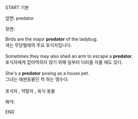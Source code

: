START
기본

앞면:
predator


뒷면:
<div>Birds are the major <b>predator</b> of the ladybug.<br></div><div><div>새는 무당벌레의 주요 포식자입니다.</div></div><div><br></div><div><div>Sometimes they may also shed an arm to escape a <strong>predator</strong>. </div><div><div>포식자에게 잡아먹히지 않기 위해 일부러 다리를 자를 때도 있다.</div></div></div><div><br></div><div><div>She's a <strong>predator</strong> posing as a house pet. </div><div><div>그녀는 애완동물인 척 하는 맹수다.</div></div></div><div><br></div><div>포식자 , 약탈자 , 육식 동물</div>


해석:

END